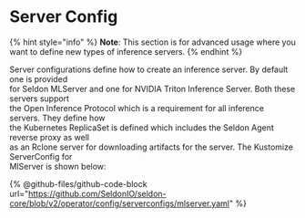 # Server Config

{% hint style="info" %}
**Note**: This section is for advanced usage where you want to define new types of inference servers.
{% endhint %}

Server configurations define how to create an inference server. By default one is provided\
for Seldon MLServer and one for NVIDIA Triton Inference Server. Both these servers support\
the Open Inference Protocol which is a requirement for all inference servers. They define how\
the Kubernetes ReplicaSet is defined which includes the Seldon Agent reverse proxy as well\
as an Rclone server for downloading artifacts for the server. The Kustomize ServerConfig for\
MlServer is shown below:

{% @github-files/github-code-block url="https://github.com/SeldonIO/seldon-core/blob/v2/operator/config/serverconfigs/mlserver.yaml" %}
